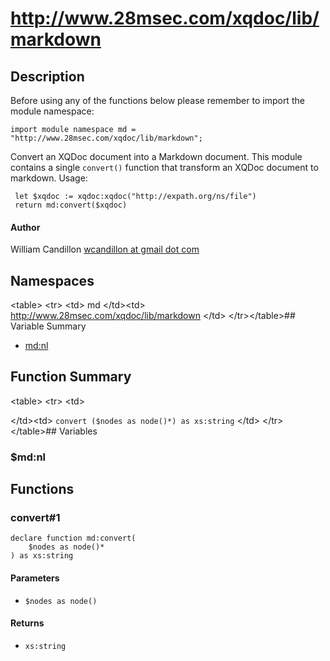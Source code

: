 # http://www.28msec.com/xqdoc/lib/markdown
## Description
Before using any of the functions below please remember to import the module namespace:

    import module namespace md = "http://www.28msec.com/xqdoc/lib/markdown";
 Convert an XQDoc document into a Markdown document.
 This module contains a single `convert()` function
 that transform an XQDoc document to markdown.
 Usage:
 
    
     let $xqdoc := xqdoc:xqdoc("http://expath.org/ns/file")
     return md:convert($xqdoc)
     

#### Author
William Candillon [wcandillon at gmail dot com](# "Title")
## Namespaces
&lt;table&gt;
&lt;tr&gt;
&lt;td&gt;
md
&lt;/td&gt;&lt;td&gt;
http://www.28msec.com/xqdoc/lib/markdown
&lt;/td&gt;
&lt;/tr&gt;&lt;/table&gt;## Variable Summary

* [md:nl](#md:nl "Title")

## Function Summary
&lt;table&gt;
&lt;tr&gt;
&lt;td&gt;

&lt;/td&gt;&lt;td&gt;
`convert ($nodes as node()*) as xs:string`
&lt;/td&gt;
&lt;/tr&gt;&lt;/table&gt;## Variables
### $md:nl

## Functions
### convert#1

    declare function md:convert(
        $nodes as node()*
    ) as xs:string

#### Parameters

* `$nodes as node()`

#### Returns

* `xs:string`



